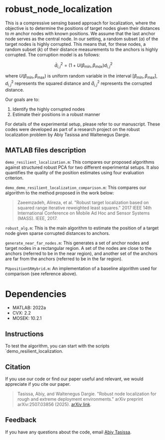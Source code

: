 # robust_node_localization

This is a compressive sensing based approach for localization, where the objective is to determine the positions of target nodes given their distances to $m$ anchor nodes with known positions. We assume that the last anchor node serves as the central node. In our setting, a random subset ($\alpha$) of the target nodes is highly 
corrupted. This means that, for these nodes, a random subset ($k$) of their distance measurements to the anchors is highly corrupted. The corruption model is as follows:

$$\bar{d}_{i,j}^2 = (1 +  U(\beta_{\min},\beta_{max}) d_{i,j}^2$$

where $U(\beta_{\min},\beta_{\max})$ is uniform random variable in the interval $[\beta_{\min},\beta_{\max}]$,   $d_{i,j}^2$ represents the squared distance and $\bar{d}_{i,j}^2$ represents the corrupted distance.

Our goals are to:

1. Identify the highly corrupted nodes
2. Estimate their positions in a robust manner

For details of the experimental setup, please refer to our manuscript. These codes were developed as part of a research project on the robust localization problem by Abiy Tasissa and Waltenegus Dargie. 

## MATLAB files description
`demo_resilient_localization.m`: This compares our proposed algorithms against structured robust PCA for two different experimental setups. It also quantifies
the quality of the position estimates using four evaluation criterion.

`demo_demo_resilient_localization_comparison.m`: This compares our algorithm to the method proposed in the work below:
>  Zaeemzadeh, Alireza, et al. "Robust target localization based on squared range iterative reweighted least squares." 2017 IEEE 14th International Conference on Mobile Ad Hoc and Sensor Systems (MASS). IEEE, 2017.

`robust_alg.m`: This is the main algorithm to estimate the position of a target node given sparse corrupted distances to anchors. 

`generate_near_far_nodes.m`: This generates a set of anchor nodes and target nodes in a rectangular region. A set of the nodes are close to the anchors (referred to be in the near region), and another set of the anchors are far from the anchors (referred to be in the far region). 

`PUpositionSRHybrid.m`: An implementation of a baseline algorithm used for comparison (see reference above).

# Dependencies

* MATLAB: 2022a
* CVX: 2.2
* MOSEK: 10.2.1

## Instructions

To test the algorithm, you can start with the scripts `demo_resilient_localization.

## Citation

If you use our code or find our paper useful and relevant, we would appreciate if you cite our paper. 
> Tasissa, Abiy, and Waltenegus Dargie. "Robust node localization for rough and extreme deployment environments." arXiv preprint arXiv:2507.03856 (2025).
[arXiv link](https://arxiv.org/abs/2507.03856). 

## Feedback

If you have any questions about the code, email <a href="mailto:abiy19@gmail.com">Abiy Tasissa</a>.

